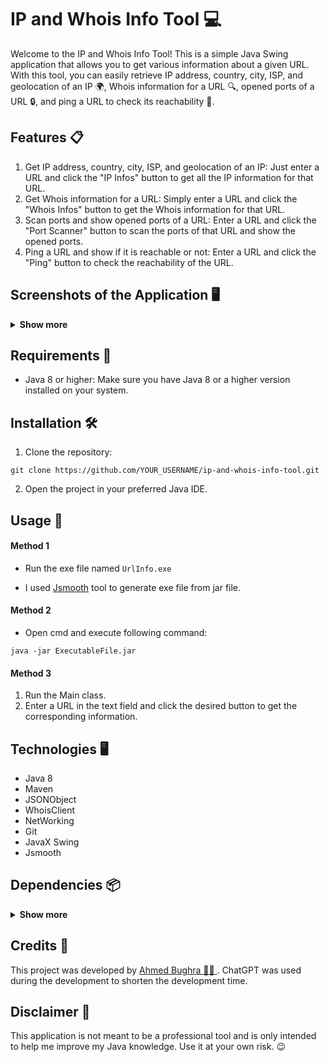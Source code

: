 # IP and Whois Info Tool 💻
Welcome to the IP and Whois Info Tool! This is a simple Java Swing application that allows you to get various information about a given URL. With this tool, you can easily retrieve IP address, country, city, ISP, and geolocation of an IP 🌍, Whois information for a URL 🔍, opened ports of a URL 🔒, and ping a URL to check its reachability 🔌.

## Features 📋
1. Get IP address, country, city, ISP, and geolocation of an IP: Just enter a URL and click the "IP Infos" button to get all the IP information for that URL.
2. Get Whois information for a URL: Simply enter a URL and click the "Whois Infos" button to get the Whois information for that URL.
3. Scan ports and show opened ports of a URL: Enter a URL and click the "Port Scanner" button to scan the ports of that URL and show the opened ports.
4. Ping a URL and show if it is reachable or not: Enter a URL and click the "Ping" button to check the reachability of the URL.

## Screenshots of the Application 🖥️

<details>
<summary><strong>Show more</strong></summary>

</details>



## Requirements 📝
- Java 8 or higher: Make sure you have Java 8 or a higher version installed on your system.
## Installation 🛠️
1. Clone the repository:
```
git clone https://github.com/YOUR_USERNAME/ip-and-whois-info-tool.git
```
2. Open the project in your preferred Java IDE.
## Usage 🧑‍
#### Method 1
- Run the exe file named `UrlInfo.exe`
* I used [Jsmooth](https://jsmooth.sourceforge.net/index.php) tool to generate exe file from jar file.

#### Method 2
- Open cmd and execute following command:
```shell
java -jar ExecutableFile.jar
```
#### Method 3
1. Run the Main class.
2. Enter a URL in the text field and click the desired button to get the corresponding information.

## Technologies 🖥️
- Java 8
- Maven
- JSONObject
- WhoisClient
- NetWorking
- Git
- JavaX Swing
- Jsmooth


## Dependencies 📦

<details>
<summary><strong>Show more</strong></summary>

```
        <dependency>
            <groupId>org.testng</groupId>
            <artifactId>testng</artifactId>
            <version>RELEASE</version>
            <scope>test</scope>
        </dependency>
        <dependency>
            <groupId>junit</groupId>
            <artifactId>junit</artifactId>
            <version>RELEASE</version>
            <scope>test</scope>
        </dependency>
        <dependency>
            <groupId>org.junit.jupiter</groupId>
            <artifactId>junit-jupiter</artifactId>
            <version>RELEASE</version>
            <scope>compile</scope>
        </dependency>
        <dependency>
            <groupId>com.vaadin.external.google</groupId>
            <artifactId>android-json</artifactId>
            <version>0.0.20131108.vaadin1</version>
        </dependency>
        <dependency>
            <groupId>commons-net</groupId>
            <artifactId>commons-net</artifactId>
            <version>3.9.0</version>
        </dependency>
        <dependency>
            <groupId>javax.mail</groupId>
            <artifactId>mail</artifactId>
            <version>1.4.7</version>
        </dependency>

```

</details>


## Credits 🙌
This project was developed by [Ahmed Bughra 🧑‍💼 ](https://www.linkedin.com/in/ahmed-bughra/).
ChatGPT was used during the development to shorten the development time.
## Disclaimer 💬
This application is not meant to be a professional tool and is only intended to help me improve my Java knowledge. Use it at your own risk. 😉